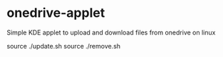 # onedrive-applet
Simple KDE applet to upload and download files from onedrive on linux

source ./update.sh
source ./remove.sh